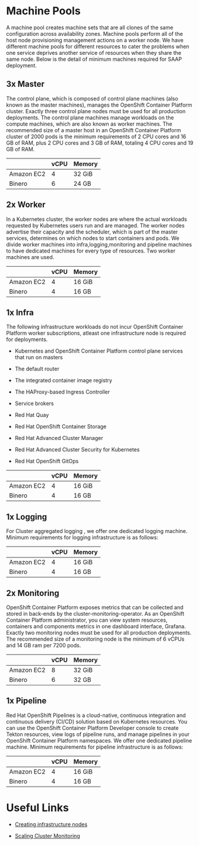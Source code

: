 # Machine Pools

A machine pool creates machine sets that are all clones of the same configuration across availability zones. Machine pools perform all of the host node provisioning management actions on a worker node. We have different machine pools for different resources to cater the problems when one service deprives another service of resources when they share the same node. Below is the detail of minimum machines required for SAAP deployment.

## 3x Master

The control plane, which is composed of control plane machines (also known as the master machines), manages the OpenShift Container Platform cluster. Exactly three control plane nodes must be used for all production deployments. The control plane machines manage workloads on the compute machines, which are also known as worker machines. The recommended size of a master host in an OpenShift Container Platform cluster of 2000 pods is the minimum requirements of 2 CPU cores and 16 GB of RAM, plus 2 CPU cores and 3 GB of RAM, totaling 4 CPU cores and 19 GB of RAM.

|   | vCPU | Memory |
|---|---|---|
| Amazon EC2  | 4  | 32 GiB  |
|  Binero | 6 | 24 GB |

## 2x Worker

In a Kubernetes cluster, the worker nodes are where the actual workloads requested by Kubernetes users run and are managed. The worker nodes advertise their capacity and the scheduler, which is part of the master services, determines on which nodes to start containers and pods. We divide worker machines into infra,logging,monitoring and pipeline machines to have dedicated machines for every type of resources. Two worker machines are used.

|   | vCPU | Memory |
|---|---|---|
| Amazon EC2  | 4  | 16 GiB  |
|  Binero | 4 | 16 GB  |

## 1x Infra

The following infrastructure workloads do not incur OpenShift Container Platform worker subscriptions, atleast one infrastructure node is required for deployments.

   - Kubernetes and OpenShift Container Platform control plane services that run on masters

   - The default router

   - The integrated container image registry

   - The HAProxy-based Ingress Controller

   - Service brokers

   - Red Hat Quay

   - Red Hat OpenShift Container Storage

   - Red Hat Advanced Cluster Manager

   - Red Hat Advanced Cluster Security for Kubernetes

   - Red Hat OpenShift GitOps


|   | vCPU | Memory |
|---|---|---|
| Amazon EC2  | 4  | 16 GiB  |
|  Binero | 4 | 16 GB  |
## 1x Logging

For Cluster aggregated logging , we offer one dedicated logging machine. Minimum requirements for logging infrastructure is as follows: 

|   | vCPU | Memory |
|---|---|---|
| Amazon EC2  | 4  | 16 GiB  |
|  Binero | 4  | 16 GB |

## 2x Monitoring

OpenShift Container Platform exposes metrics that can be collected and stored in back-ends by the cluster-monitoring-operator. As an OpenShift Container Platform administrator, you can view system resources, containers and components metrics in one dashboard interface, Grafana. Exactly two monitoring nodes must be used for all production deployments. The recommended size of a monitoring node is the minimum of 6 vCPUs and 14 GB ram per 7200 pods.

|   | vCPU | Memory |
|---|---|---|
| Amazon EC2  |8  | 32 GiB  |
|  Binero | 6  | 32 GB  |


## 1x Pipeline

Red Hat OpenShift Pipelines is a cloud-native, continuous integration and continuous delivery (CI/CD) solution based on Kubernetes resources. You can use the OpenShift Container Platform Developer console to create Tekton resources, view logs of pipeline runs, and manage pipelines in your OpenShift Container Platform namespaces. We offer one dedicated pipeline machine. Minimum requirements for pipeline infrastructure is as follows: 

|   | vCPU | Memory |
|---|---|---|
| Amazon EC2  | 4  | 16 GiB  |
|  Binero | 4  | 16 GB  |

# Useful Links

- [Creating infrastructure nodes](https://docs.openshift.com/container-platform/4.10/nodes/nodes/nodes-nodes-creating-infrastructure-nodes.html)

- [Scaling Cluster Monitoring](https://docs.openshift.com/container-platform/4.10/scalability_and_performance/scaling-cluster-monitoring-operator.html)